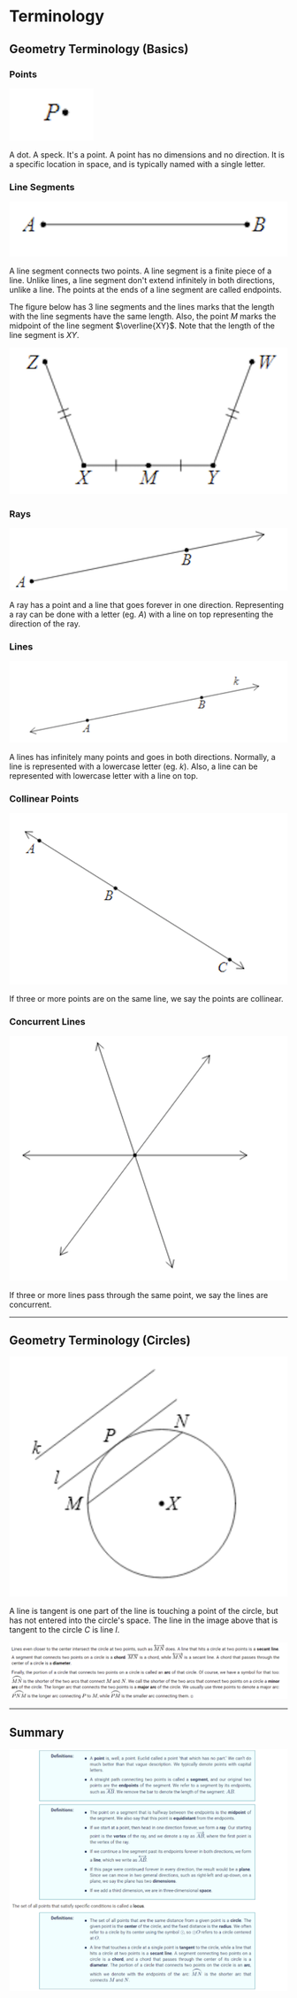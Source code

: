 # Terminology

## Geometry Terminology (Basics)

### Points

![Image](images/terminology/point.png)

A dot. A speck. It's a point. A point has no dimensions and no direction. It is a specific location in space, and is typically named with a single letter.

### Line Segments

![Image](images/terminology/line-segment.png)

A line segment connects two points. A line segment is a finite piece of a line. Unlike lines, a line segment don't extend infinitely in both directions, unlike a line. The points at the ends of a line segment are called endpoints.

The figure below has 3 line segments and the lines marks that the length with the line segments have the same length. Also, the point $M$ marks the midpoint of the line segment $\overline{XY}$. Note that the length of the line segment is $XY$.

![Image](images/terminology/same-length.png)

### Rays

![Image](images/terminology/ray.png)

A ray has a point and a line that goes forever in one direction. Representing a ray can be done with a letter (eg. $A$) with a line on top representing the direction of the ray.

### Lines

![Image](images/terminology/line.png)

A lines has infinitely many points and goes in both directions. Normally, a line is represented with a lowercase letter (eg. $k$). Also, a line can be represented with lowercase letter with a line on top.

### Collinear Points

![Image](images/terminology/collinear.png)

If three or more points are on the same line, we say the points are collinear.

### Concurrent Lines

![Image](images/terminology/concurrent.png)

If three or more lines pass through the same point, we say the lines are concurrent.

---

## Geometry Terminology (Circles)

![Image](images/terminology/circle.png)

A line is tangent is one part of the line is touching a point of the circle, but has not entered into the circle's space. The line in the image above that is tangent to the circle $C$ is line $l$.

![Image](images/terminology/more-info.png)

---

## Summary

![Image](images/terminology/info.png)
